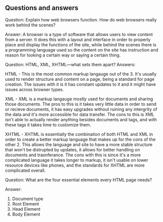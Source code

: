 <html>

<head>  
<h2> Questions and answers </h2>
</head>

<body>
Question: Explain how web browsers function. How do web browsers really work behind the scenes?

Answer: A browser is a type of software that allows users to view content from a server. It does this with a layout and interface in order to properly place and display the functions of the site, while behind the scenes there is a programming language used so the content on the site has instruction and reason for looking a certain way or saying a certain thing.


Question: HTML, XML, XHTML—what sets them apart?
Answers: 

HTML - This is the most common markup langauge out of the 3. It's usually used to render structure and content on a page, being a standard for page creation. The issues with it is it has constant updates to it and it might have issues across browser types.

XML - XML is a markup langauge mostly used for documents and sharing those documents. The pros to this is it takes very little data in order to send or recieve documents, it has easy upgrades without ruining any intergrity of the data and it's more accessible for data transfer. The cons to this is XML isn't able to actually render anything besides documents and tags, and with these tags it takes time to customize them.

XHTML - XHTML is essentially the combination of both HTML and XML in order to create a better markup language that makes up for the cons of the other 2. This allows the language and site to have a more stable structure that won't be distrupted by updates, it allows for better handling on documents and trasnferance. The cons with this is since it's a more complicated language it takes longer to markup, it isn't usable on lower resource devices like phones, and the standards for XHTML are more complicated overall.


Question: What are the four essential elements every HTML page needs?

Answer: 

1. Document type
2. Root Element
3. Head Element
4. Body Element

</body>


</html>
